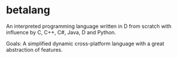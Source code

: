 betalang
========

An interpreted programming language written in D from scratch with influence by C, C++, C#, Java, D and Python.

Goals:
A simplified dynamic cross-platform language with a great abstraction of features.
